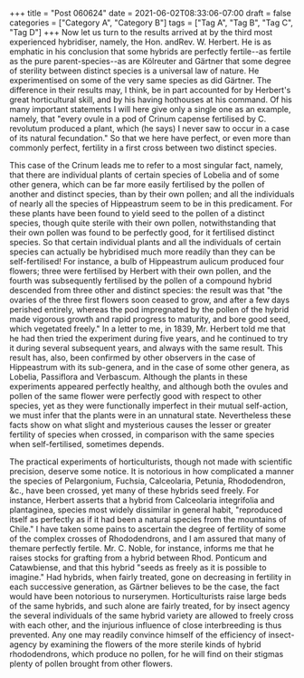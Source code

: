 +++
title = "Post 060624"
date = 2021-06-02T08:33:06-07:00
draft = false
categories = ["Category A", "Category B"]
tags = ["Tag A", "Tag B", "Tag C", "Tag D"]
+++
Now let us turn to the results arrived at by the third most experienced hybridiser, namely, the Hon. andRev. W. Herbert. He is as emphatic in his conclusion that some hybrids are perfectly fertile--as fertile as the pure parent-species--as are Kölreuter and Gärtner that some degree of sterility between distinct species is a universal law of nature. He experimentised on some of the very same species as did Gärtner. The difference in their results may, I think, be in part accounted for by Herbert's great horticultural skill, and by his having hothouses at his command. Of his many important statements I will here give only a single one as an example, namely, that "every ovule in a pod of Crinum capense fertilised by C. revolutum produced a plant, which (he says) I never saw to occur in a case of its natural fecundation." So that we here have perfect, or even more than commonly perfect, fertility in a first cross between two distinct species.

This case of the Crinum leads me to refer to a most singular fact, namely, that there are individual plants of certain species of Lobelia and of some other genera, which can be far more easily fertilised by the pollen of another and distinct species, than by their own pollen; and all the individuals of nearly all the species of Hippeastrum seem to be in this predicament. For these plants have been found to yield seed to the pollen of a distinct species, though quite sterile with their own pollen, notwithstanding that their own pollen was found to be perfectly good, for it fertilised distinct species. So that certain individual plants and all the individuals of certain species can actually be hybridised much more readily than they can be self-fertilised! For instance, a bulb of Hippeastrum aulicum produced four flowers; three were fertilised by Herbert with their own pollen, and the fourth was subsequently fertilised by the pollen of a compound hybrid descended from three other and distinct species: the result was that "the ovaries of the three first flowers soon ceased to grow, and after a few days perished entirely, whereas the pod impregnated by the pollen of the hybrid made vigorous growth and rapid progress to maturity, and bore good seed, which vegetated freely." In a letter to me, in 1839, Mr. Herbert told me that he had then tried the experiment during five years, and he continued to try it during several subsequent years, and always with the same result. This result has, also, been confirmed by other observers in the case of Hippeastrum with its sub-genera, and in the case of some other genera, as Lobelia, Passiflora and Verbascum. Although the plants in these experiments appeared perfectly healthy, and although both the ovules and pollen of the same flower were perfectly good with respect to other species, yet as they were functionally imperfect in their mutual self-action, we must infer that the plants were in an unnatural state. Nevertheless these facts show on what slight and mysterious causes the lesser or greater fertility of species when crossed, in comparison with the same species when self-fertilised, sometimes depends.

The practical experiments of horticulturists, though not made with scientific precision, deserve some notice. It is notorious in how complicated a manner the species of Pelargonium, Fuchsia, Calceolaria, Petunia, Rhododendron, &c., have been crossed, yet many of these hybrids seed freely. For instance, Herbert asserts that a hybrid from Calceolaria integrifolia and plantaginea, species most widely dissimilar in general habit, "reproduced itself as perfectly as if it had been a natural species from the mountains of Chile." I have taken some pains to ascertain the degree of fertility of some of the complex crosses of Rhododendrons, and I am assured that many of themare perfectly fertile. Mr. C. Noble, for instance, informs me that he raises stocks for grafting from a hybrid between Rhod. Ponticum and Catawbiense, and that this hybrid "seeds as freely as it is possible to imagine." Had hybrids, when fairly treated, gone on decreasing in fertility in each successive generation, as Gärtner believes to be the case, the fact would have been notorious to nurserymen. Horticulturists raise large beds of the same hybrids, and such alone are fairly treated, for by insect agency the several individuals of the same hybrid variety are allowed to freely cross with each other, and the injurious influence of close interbreeding is thus prevented. Any one may readily convince himself of the efficiency of insect-agency by examining the flowers of the more sterile kinds of hybrid rhododendrons, which produce no pollen, for he will find on their stigmas plenty of pollen brought from other flowers.
